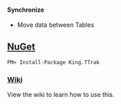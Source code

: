 #### Synchronize
+ Move data between Tables


## [NuGet](https://www.nuget.org/packages/King.TTrak/)
```
PM> Install-Package King.TTrak
```

### [Wiki](https://github.com/jefking/King.T-Trak/wiki)
View the wiki to learn how to use this.